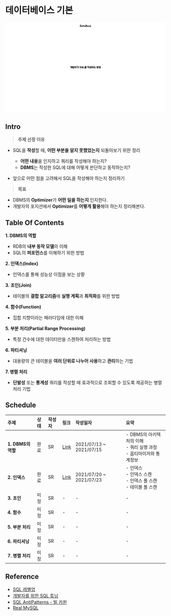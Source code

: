# 데이터베이스 기본

![Database](../images/mysql/mysql_dbms.001.jpeg)

## Intro

> **주제 선정 이유**

- SQL을 **작성**할 때, **어떤 부분을 알지 못했었는지** 되돌아보기 위한 정리
	- **어떤 내용**을 인지하고 쿼리를 작성해야 하는지?
	- **DBMS**는 작성한 SQL에 대해 어떻게 판단하고 동작하는지?
	
- 앞으로 어떤 점을 고려해서 SQL을 작성해야 하는지 정리하기

> **목표**

- DBMS의 **Optimizer**가 **어떤 일을 하는지** 인지한다.
- 개발자의 포지션에서 **Optimizer**를 **어떻게 활용**해야 하는지 정리해본다.

## Table Of Contents

**1. DBMS의 역할**

- RDB의 **내부 동작 모델**의 이해
- SQL의 **퍼포먼스**를 이해하기 위한 방법

**2. 인덱스(Index)**

- 인덱스를 통해 성능상 이점을 보는 상황

**3. 조인(Join)**

- 테이블의 **결합 알고리즘**에 **실행 계획**과 **최적화**를 위한 방법

**4. 함수(Function)**

- 집합 지향이라는 패러다임에 대한 이해

**5. 부분 처리(Partial Range Processing)**

- 특정 건수에 대한 데이터만을 스캔하여 처리하는 방법

**6. 파티셔닝**

- 대용량의 큰 테이블을 **여러 단위로 나누어 사용**하고 **관리**하는 기법

**7. 병렬 처리**

- **단발성** 또는 **통계성** 쿼리를 작성할 때 효과적으로 조회할 수 있도록 제공하는 병렬 처리 기법

## Schedule

| 주제 | 상태 | 작성자 | 링크 | 작성일자 | 요약 |
| :--- | :--- | :--- | :--- | :--- | :--- |
| **1. DBMS의 역할** | 완료 | SR | [Link](contents/2021-07-17-db-dbms.md) | 2021/07/13 ~ 2021/07/15 | - DBMS의 아키텍처의 이해 <br/> - 쿼리 실행 과정 <br/> - 옵티마이저와 통계정보 |
| **2. 인덱스** | 완료 | SR | [Link](contents/2021-07-23-db-index.md) | 2021/07/20 ~ 2021/07/23 | - 인덱스 <br/> - 인덱스 스캔 <br/> - 인덱스 풀 스캔 <br/> - 테이블 풀 스캔 |
| **3. 조인** | 미정 | SR | -| - | - |
| **4. 함수** | 미정 | SR | - | - | - |
| **5. 부분 처리** | 미정 | SR | - | - | - |
| **6. 파티셔닝** | 미정 | SR | - | - | - |
| **7. 병렬 처리** | 미정 | SR | - | - | - |

## Reference

- [SQL 레벨업](https://www.hanbit.co.kr/store/books/look.php?p_code=B4250257160)
- [개발자를 위한 SQL 튜닝](https://www.hanbit.co.kr/store/books/look.php?p_code=E9267570814)
- [SQL AntiPatterns - 빌 카윈](http://ebook.insightbook.co.kr/book/25)
- [Real MySQL](https://wikibook.co.kr/real-mysql/)
